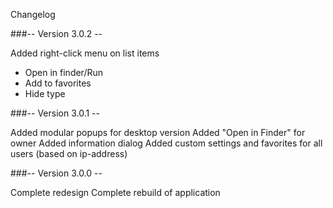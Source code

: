 Changelog

###-- Version 3.0.2 --

Added right-click menu on list items 
  - Open in finder/Run
  - Add to favorites
  - Hide type

###-- Version 3.0.1 --

Added modular popups for desktop version
Added "Open in Finder" for owner
Added information dialog
Added custom settings and favorites for all users (based on ip-address)

###-- Version 3.0.0 -- 

Complete redesign 
Complete rebuild of application 
